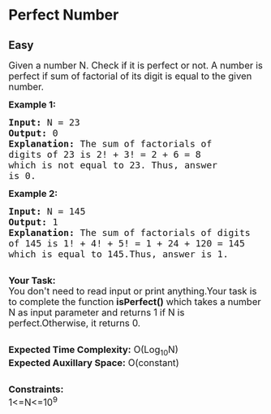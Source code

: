 # Perfect Number
## Easy
<div class="problems_problem_content__Xm_eO"><p dir="ltr"><span style="font-size:18px">Given a number N. Check if it&nbsp;is perfect or not. A number is perfect if sum of factorial of its&nbsp;digit is&nbsp;equal to the given number.</span></p>

<p dir="ltr"><span style="font-size:18px"><strong>Example 1:</strong></span></p>

<pre><span style="font-size:18px"><strong>Input:</strong> N = 23
<strong>Output:</strong> 0
<strong>Explanation:</strong> The sum of factorials of 
digits of 23 is 2! + 3! = 2 + 6 = 8 
which is not equal to 23. Thus, answer 
is 0.</span></pre>

<p dir="ltr"><span style="font-size:18px"><strong>Example 2:</strong></span></p>

<pre><span style="font-size:18px"><strong>Input:</strong> N = 145
<strong>Output:</strong> 1
<strong>Explanation:</strong> The sum of factorials of digits 
of 145 is 1! + 4! + 5! = 1 + 24 + 120 = 145 
which is equal to 145.Thus, answer is 1.</span></pre>

<p dir="ltr"><br>
<span style="font-size:18px"><strong>Your Task:</strong><br>
You don't need to read input or print anything.Your task is to complete the function <strong>isPerfect()</strong> which takes a number N as input parameter and returns 1 if N is perfect.Otherwise, it returns 0.</span></p>

<p dir="ltr"><br>
<span style="font-size:18px"><strong>Expected Time Complexity:</strong> O(Log<sub>10</sub>N)<br>
<strong>Expected Auxillary Space:</strong> O(constant)</span></p>

<p dir="ltr"><br>
<span style="font-size:18px"><strong>Constraints:</strong><br>
1&lt;=N&lt;=10<sup>9</sup></span></p>
</div>